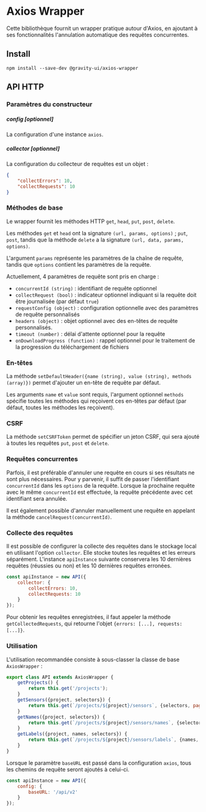 # Axios Wrapper
Cette bibliothèque fournit un wrapper pratique autour d'Axios, en ajoutant à ses fonctionnalités l'annulation automatique des requêtes concurrentes.

## Install

```shell
npm install --save-dev @gravity-ui/axios-wrapper
```

## API HTTP

### Paramètres du constructeur

##### config [optionnel]
La configuration d'une instance `axios`.

##### collector [optionnel]
La configuration du collecteur de requêtes est un objet :
```json
{
    "collectErrors": 10,
    "collectRequests": 10
}
```

### Méthodes de base
Le wrapper fournit les méthodes HTTP `get`, `head`, `put`, `post`, `delete`.

Les méthodes `get` et `head` ont la signature `(url, params, options)` ; `put`, `post`, tandis que la méthode `delete`
a la signature `(url, data, params, options)`.

L'argument `params` représente les paramètres de la chaîne de requête, tandis que `options` contient les paramètres de la requête.

Actuellement, 4 paramètres de requête sont pris en charge :
- `concurrentId (string)` : identifiant de requête optionnel
- `collectRequest (bool)` : indicateur optionnel indiquant si la requête doit être journalisée (par défaut `true`)
- `requestConfig (object)` : configuration optionnelle avec des paramètres de requête personnalisés
- `headers (object)` : objet optionnel avec des en-têtes de requête personnalisés.
- `timeout (number)` : délai d'attente optionnel pour la requête
- `onDownloadProgress (function)` : rappel optionnel pour le traitement de la progression du téléchargement de fichiers

### En-têtes
La méthode `setDefaultHeader({name (string), value (string), methods (array)})` permet d'ajouter un en-tête de requête par défaut.

Les arguments `name` et `value` sont requis, l'argument optionnel `methods` spécifie toutes les méthodes qui reçoivent ces en-têtes par défaut (par défaut, toutes les méthodes les reçoivent).

### CSRF
La méthode `setCSRFToken` permet de spécifier un jeton CSRF, qui sera ajouté à toutes les requêtes `put`, `post` et `delete`.

### Requêtes concurrentes
Parfois, il est préférable d'annuler une requête en cours si ses résultats ne sont plus nécessaires. Pour y parvenir, il suffit de passer l'identifiant `concurrentId` dans les `options` de la requête. Lorsque la prochaine requête avec le même `concurrentId` est effectuée, la requête précédente avec cet identifiant sera annulée.

Il est également possible d'annuler manuellement une requête en appelant la méthode `cancelRequest(concurrentId)`.

### Collecte des requêtes
Il est possible de configurer la collecte des requêtes dans le stockage local en utilisant l'option `collector`. Elle stocke toutes les requêtes et les erreurs séparément. L'instance `apiInstance` suivante conservera les 10 dernières requêtes (réussies ou non) et les 10 dernières requêtes erronées.
```javascript
const apiInstance = new API({
    collector: {
        collectErrors: 10,
        collectRequests: 10
    }
});
```

Pour obtenir les requêtes enregistrées, il faut appeler la méthode `getCollectedRequests`, qui retourne l'objet
`{errors: [...], requests: [...]}`.

### Utilisation
L'utilisation recommandée consiste à sous-classer la classe de base `AxiosWrapper` :
```javascript
export class API extends AxiosWrapper {
    getProjects() {
        return this.get('/projects');
    }
    getSensors({project, selectors}) {
        return this.get(`/projects/${project}/sensors`, {selectors, pageSize: 200});
    }
    getNames({project, selectors}) {
        return this.get(`/projects/${project}/sensors/names`, {selectors});
    }
    getLabels({project, names, selectors}) {
        return this.get(`/projects/${project}/sensors/labels`, {names, selectors});
    }
}
```

Lorsque le paramètre `baseURL` est passé dans la configuration `axios`, tous les chemins de requête seront ajoutés à celui-ci.
```javascript
const apiInstance = new API({
    config: {
        baseURL: '/api/v2'
    }
});
```